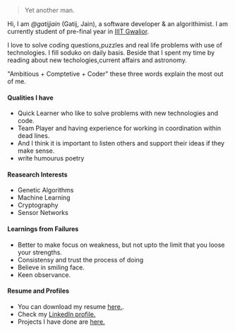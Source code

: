 

> Yet another man.


Hi, I am *@gatijjain* (Gatij, Jain), a software developer & an algorithimist. I am currently student of pre-final year in [IIIT Gwalior](http://www.iiitm.ac.in/index.php/en/).

I love to solve coding questions,puzzles and real life problems with use of technologies.
I fill soduko on daily basis. Beside that I spent my time by reading about new techologies,current affairs and astronomy.

"Ambitious + Comptetive + Coder" these three words explain the most out of me.

#### Qualities I have

- Quick Learner who like to solve problems with new technologies and code.
- Team Player and having experience for working in coordination within dead lines.
- And I think it is important to listen others and support their ideas if they make sense.
- write humourus poetry

#### Reasearch Interests

- Genetic Algorithms
- Machine Learning
- Cryptography
- Sensor Networks 

#### Learnings from Failures

- Better to make focus on weakness, but not upto the limit that you loose your strengths.
- Consistensy and trust the process of doing
- Believe in smiling face.
- Keen observance.

#### Resume and Profiles

- You can download my resume [here.](https://drive.google.com/open?id=1NOLj5hcGkwjtZYZf6qKYgW9ivieSci67).
- Check my [LinkedIn profile.](https://www.linkedin.com/in/gatij-jain/)
- Projects I have done are [here.](https://github.com/gatij)





